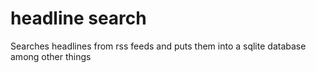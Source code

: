 # headline search
 
Searches headlines from rss feeds and puts them into a sqlite database among other things
